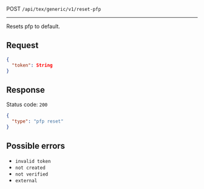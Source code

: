 POST `/api/tex/generic/v1/reset-pfp`

---

Resets pfp to default.

## Request

```json
{
  "token": String
}
```

## Response

Status code: `200`

```json
{
  "type": "pfp reset"
}
```

## Possible errors

- `invalid token`
- `not created`
- `not verified`
- `external`
